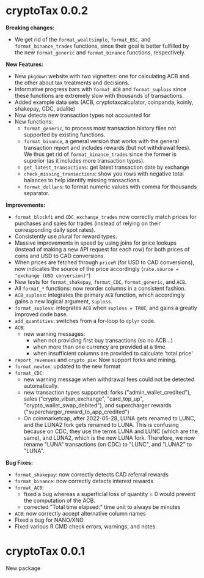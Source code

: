 # cryptoTax 0.0.2

**Breaking changes:**

- We get rid of the `format_wealtsimple`, `format_BSC`, and `format_binance_trades` functions, since their goal is better fulfilled by the new `format_generic` and `format_binance` functions, respectively.

**New Features:**

- New `pkgdown` website with two vignettes: one for calculating ACB and the other about tax treatments and decisions.
- Informative progress bars with `format_ACB` and `format_suploss` since these functions are extremely slow with thousands of transactions.
- Added example data sets (ACB, cryptotaxcalculator, coinpanda, koinly, shakepay, CDC, adalite)
- Now detects new transaction types not accounted for
- New functions: 
    - `format_generic`, to process most transaction history files not supported by existing functions.
    - `format_binance`, a general version that works with the general transaction report and includes rewards (but not withdrawal fees). We thus get rid of `format_binance_trades` since the former is superior (as it includes more transaction types).
    - `get_latest_transactions`: get latest transaction date by exchange
    - `check_missing_transactions`: show you rows with negative total balances to help identify missing transactions.
    - `format_dollars`: to format numeric values with comma for thousands separator.

**Improvements:**

- `format_blockfi` and `CDC_exchange_trades` now correctly match prices for purchases and sales for trades (instead of relying on their corresponding daily spot rates).
- Consistently use plural for reward types.
- Massive improvements in speed by using joins for price lookups (instead of making a new API request for each row) for both prices of coins and USD to CAD conversions.
- When prices are fetched through `priceR` (for USD to CAD conversions), now indicates the source of the price accordingly (`rate.source = "exchange (USD conversion)"`)
- New tests for `format_shakepay`, `format_CDC`, `format_generic`, and `ACB`.
- All `format_*` functions: now reorder columns in a consistent fashion.
- `ACB_suploss`: integrates the primary `ACB` function, which accordingly gains a new logical argument, `suploss`.
- `format_suploss`: integrates `ACB` when `suploss = TRUE`, and gains a greatly improved code base.
- `add_quantities`: switches from a for-loop to `dplyr` code.
- `ACB`: 
    - new warning messages:
        - when not providing first buy transactions (so no ACB...)
        - when more than one currency are provided at a time
        - when insufficient columns are provided to calculate 'total.price'
- `report_revenues` and `crypto_pie`: Now support forks and mining.
- `format_newton`: updated to the new format
- `format_CDC`: 
    - new warning message when withdrawal fees could not be detected automatically.
    - new transaction types supported: forks ("admin_wallet_credited"), sales ("crypto_viban_exchange", "card_top_up", "crypto_wallet_swap_debited"), and supercharger rewards ("supercharger_reward_to_app_credited")
    - On coinmarketcap, after 2022-05-28, LUNA gets renamed to LUNC, and the LUNA2 fork gets renamed to LUNA. This is confusing because on CDC, they use the terms LUNA and LUNC (which are the same), and LUNA2, which is the new LUNA fork. Therefore, we now rename "LUNA" transactions (on CDC) to "LUNC", and "LUNA2" to "LUNA".

**Bug Fixes:**

- `format_shakepay`: now correctly detects CAD referral rewards
- `format_binance`: now correctly detects interest rewards
- `format_ACB`: 
    - fixed a bug whereas a superficial loss of quantity = 0 would prevent the computation of the ACB.
    - corrected "Total time elapsed:" time unit to always be minutes
- `ACB`: now correctly accept alternative column names
- Fixed a bug for NANO/XNO
- Fixed various R CMD check errors, warnings, and notes.

# cryptoTax 0.0.1

New package
